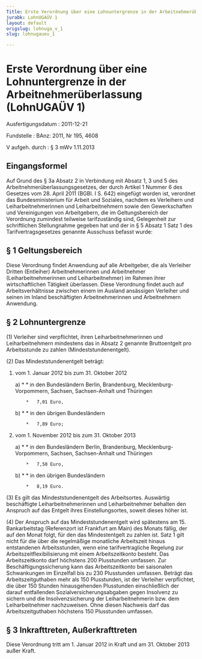 ```yaml
---
Title: Erste Verordnung über eine Lohnuntergrenze in der Arbeitnehmerüberlassung
jurabk: LohnUGAÜV 1
layout: default
origslug: lohnuga_v_1
slug: lohnugauev_1

---
```


# Erste Verordnung über eine Lohnuntergrenze in der Arbeitnehmerüberlassung (LohnUGAÜV 1)

Ausfertigungsdatum
:   2011-12-21

Fundstelle
:   BAnz: 2011, Nr 195, 4608

V aufgeh. durch
:   § 3 mWv 1.11.2013


## Eingangsformel

Auf Grund des § 3a Absatz 2 in Verbindung mit Absatz 1, 3 und 5 des
Arbeitnehmerüberlassungsgesetzes, der durch Artikel 1 Nummer 6 des
Gesetzes vom 28. April 2011 (BGBl. I S. 642) eingefügt worden ist,
verordnet das Bundesministerium für Arbeit und Soziales, nachdem es
Verleihern und Leiharbeitnehmerinnen und Leiharbeitnehmern sowie den
Gewerkschaften und Vereinigungen von Arbeitgebern, die im
Geltungsbereich der Verordnung zumindest teilweise tarifzuständig
sind, Gelegenheit zur schriftlichen Stellungnahme gegeben hat und der
in § 5 Absatz 1 Satz 1 des Tarifvertragsgesetzes genannte Ausschuss
befasst wurde:


## § 1 Geltungsbereich

Diese Verordnung findet Anwendung auf alle Arbeitgeber, die als
Verleiher Dritten (Entleiher) Arbeitnehmerinnen und Arbeitnehmer
(Leiharbeitnehmerinnen und Leiharbeitnehmer) im Rahmen ihrer
wirtschaftlichen Tätigkeit überlassen. Diese Verordnung findet auch
auf Arbeitsverhältnisse zwischen einem im Ausland ansässigen Verleiher
und seinen im Inland beschäftigten Arbeitnehmerinnen und Arbeitnehmern
Anwendung.


## § 2 Lohnuntergrenze

(1) Verleiher sind verpflichtet, ihren Leiharbeitnehmerinnen und
Leiharbeitnehmern mindestens das in Absatz 2 genannte Bruttoentgelt
pro Arbeitsstunde zu zahlen (Mindeststundenentgelt).

(2) Das Mindeststundenentgelt beträgt:

1.  vom 1. Januar 2012 bis zum 31. Oktober 2012

    a)
        *            *   in den Bundesländern Berlin, Brandenburg, Mecklenburg-Vorpommern,
                Sachsen, Sachsen-Anhalt und Thüringen

            *   7,01 Euro,





    b)
        *            *   in den übrigen Bundesländern

            *   7,89 Euro;








2.  vom 1. November 2012 bis zum 31. Oktober 2013

    a)
        *            *   in den Bundesländern Berlin, Brandenburg, Mecklenburg-Vorpommern,
                Sachsen, Sachsen-Anhalt und Thüringen

            *   7,50 Euro,





    b)
        *            *   in den übrigen Bundesländern

            *   8,19 Euro.










(3) Es gilt das Mindeststundenentgelt des Arbeitsortes. Auswärtig
beschäftigte Leiharbeitnehmerinnen und Leiharbeitnehmer behalten den
Anspruch auf das Entgelt ihres Einstellungsortes, soweit dieses höher
ist.

(4) Der Anspruch auf das Mindeststundenentgelt wird spätestens am 15.
Bankarbeitstag (Referenzort ist Frankfurt am Main) des Monats fällig,
der auf den Monat folgt, für den das Mindestentgelt zu zahlen ist.
Satz 1 gilt nicht für die über die regelmäßige monatliche Arbeitszeit
hinaus entstandenen Arbeitsstunden, wenn eine tarifvertragliche
Regelung zur Arbeitszeitflexibilisierung mit einem Arbeitszeitkonto
besteht. Das Arbeitszeitkonto darf höchstens 200 Plusstunden umfassen.
Zur Beschäftigungssicherung kann das Arbeitszeitkonto bei saisonalen
Schwankungen im Einzelfall bis zu 230 Plusstunden umfassen. Beträgt
das Arbeitszeitguthaben mehr als 150 Plusstunden, ist der Verleiher
verpflichtet, die über 150 Stunden hinausgehenden Plusstunden
einschließlich der darauf entfallenden Sozialversicherungsabgaben
gegen Insolvenz zu sichern und die Insolvenzsicherung der
Leiharbeitnehmerin bzw. dem Leiharbeitnehmer nachzuweisen. Ohne diesen
Nachweis darf das Arbeitszeitguthaben höchstens 150 Plusstunden
umfassen.


## § 3 Inkrafttreten, Außerkrafttreten

Diese Verordnung tritt am 1. Januar 2012 in Kraft und am 31. Oktober
2013 außer Kraft.

